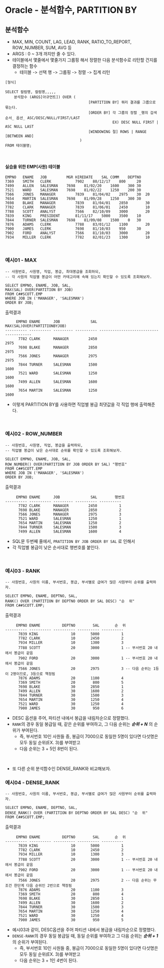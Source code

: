 # Oracle - 분석함수, PARTITION BY

## 분석함수
- MAX, MIN, COUNT, LAG, LEAD, RANK, RATIO_TO_REPORT, ROW_NUMBER, SUM, AVG 등
- ARGS : 0 ~ 3개 까지만 줄 수 있다.
- 테이블에서 몇줄에서 몇줄가지 그룹핑 해서 정렬한 다음 분석함수로 리턴할 건지를 결정하는 함수
  - 테이블 -> 선택 행 -> 그룹핑 -> 정렬 -> 집계 리턴
```oracle
[형식] 

SELECT 컬럼명, 컬럼명,,,,,
    분석함수 (ARGS[아규먼트]) OVER (
                                      [PARTITION BY] 쿼리 결과를 그룹으로 묶는다.
                                      [ORDER BY] 각 그룹의 정렬 _행의 겁색 순서_ 옵션_ ASC/DESC/NULL/FIRST/LAST
                                                 EX) DESC NULL FIRST | ASC NULL LAST
                                      [WINDOWING 절] ROWS | RANGE [BETWEEN AND]
                                  )
FROM 테이블명;
```
<br/>

#### 실습을 위한 EMP(사원) 테이블
```oracle
EMPNO	ENAME	JOB	        MGR	HIREDATE	SAL	COMM	DEPTNO
7369	SMITH	CLERK	        7902	80/12/17	800		20
7499	ALLEN	SALESMAN	7698	81/02/20	1600	300	30
7521	WARD	SALESMAN	7698	81/02/22	1250	200	30
7566	JONES	MANAGER	        7839	81/04/02	2975	30	20
7654	MARTIN	SALESMAN	7698	81/09/28	1250	300	30
7698	BLAKE	MANAGER	        7839	81/04/01	2850		30
7782	CLARK	MANAGER	        7839	81/06/01	2450		10
7788	SCOTT	ANALYST	        7566	82/10/09	3000		20
7839	KING	PRESIDENT		81/11/17	5000	3500	10
7844	TURNER	SALESMAN	7698	81/09/08	1500	0	30
7876	ADAMS	CLERK	        7788	83/01/12	1100		20
7900	JAMES	CLERK	        7698	81/10/03	950		30
7902	FORD	ANALYST	        7566	81/10/03	3000		20
7934	MILLER	CLERK	        7782	82/01/23	1300		10
```


<br/>

### 예시01 - MAX
```oracle
-- 사원번호, 사원명, 직업, 봉급, 최대봉급을 조회하되,
-- 각 사원의 직업별 봉급이 어떤 카테고리에 속해 있는지 확인할 수 있도록 조회해보자.

SELECT EMPNO, ENAME, JOB, SAL,
MAX(SAL) OVER(PARTITION BY JOB)
FROM C##SCOTT.EMP
WHERE JOB IN ('MANAGER', 'SALESMAN')
ORDER BY JOB;
```
출력결과
```oracle
     EMPNO ENAME      JOB              SAL            MAX(SAL)OVER(PARTITIONBYJOB)
---------- ---------- --------- ---------- ---------------------------------------
      7782 CLARK      MANAGER         2450                                    2975
      7698 BLAKE      MANAGER         2850                                    2975
      7566 JONES      MANAGER         2975                                    2975
      7844 TURNER     SALESMAN        1500                                    1600
      7521 WARD       SALESMAN        1250                                    1600
      7499 ALLEN      SALESMAN        1600                                    1600
      7654 MARTIN     SALESMAN        1250                                    1600
```
- 이렇게 PARTITION BY를 사용하면 직업별 봉급 최댓값을 각 직업 행에 출력해준다.

<br/>

### 예시02 - ROW_NUMBER
```oracle
-- 사원번호, 사원명, 직업, 봉급을 출력하되,
-- 직업별 봉급이 낮은 순서대로 순위를 확인할 수 있도록 조회해보자.

SELECT EMPNO, ENAME, JOB, SAL,
ROW_NUMBER() OVER(PARTITION BY JOB ORDER BY SAL) "행번호"
FROM C##SCOTT.EMP
WHERE JOB IN ('MANAGER', 'SALESMAN')
ORDER BY JOB;
```
출력결과
```oracle
     EMPNO ENAME      JOB              SAL        행번호
---------- ---------- --------- ---------- ----------
      7782 CLARK      MANAGER         2450          1
      7698 BLAKE      MANAGER         2850          2
      7566 JONES      MANAGER         2975          3
      7521 WARD       SALESMAN        1250          1
      7654 MARTIN     SALESMAN        1250          2
      7844 TURNER     SALESMAN        1500          3
      7499 ALLEN      SALESMAN        1600          4
```
- SQL문 두번째 줄에서, `PRATITION BY JOB ORDER BY SAL` 로 인해서
- 각 직업별 봉급이 낮은 순서대로 행번호를 붙인다.

<br/>

### 예시03 - RANK
```oracle
-- 사원번호, 사원의 이름, 부서번호, 봉급, 부서별로 급여가 많은 사원부터 순위를 출력하자.

SELECT EMPNO, ENAME, DEPTNO, SAL,
RANK() OVER (PARTITION BY DEPTNO ORDER BY SAL DESC) "순  위"
FROM C##SCOTT.EMP;
```
출력결과
```oracle
     EMPNO ENAME          DEPTNO        SAL       순  위
---------- ---------- ---------- ---------- ----------
      7839 KING               10       5000          1
      7782 CLARK              10       2450          2
      7934 MILLER             10       1300          3
      7788 SCOTT              20       3000          1 -- 부서번호 20 내에서 봉급이 같음
      7902 FORD               20       3000          1 -- 부서번호 20 내에서 봉급이 같음
      7566 JONES              20       2975          3 -- 다음 순위는 1등이 2명이므로, 3등으로 책정됨
      7876 ADAMS              20       1100          4
      7369 SMITH              20        800          5
      7698 BLAKE              30       2850          1
      7499 ALLEN              30       1600          2
      7844 TURNER             30       1500          3
      7654 MARTIN             30       1250          4
      7521 WARD               30       1250          4
      7900 JAMES              30        950          6
```
- DESC 옵션을 주어, 파티션 내에서 봉급을 내림차순으로 정렬했다.
- `RANK`의 경우 동일 봉급일 때, 같은 순위를 부여하고, 그 다음 순위는 *__순위 + N__* 의 순위가 부여된다.
  - 즉, 부서번호 10인 사원들 중, 봉급이 7000으로 동일한 5명이 있다면 다섯명은 모두 동일 순위(EX. 3)를 부여받고
  - 다음 순위는 3 + 5인 8번이 된다.

<br/>

- 또 다른 순위 분석함수인 DENSE_RANK와 비교해보자.
### 예시04 - DENSE_RANK
```oracle
-- 사원번호, 사원의 이름, 부서번호, 봉급, 부서별로 급여가 많은 사원부터 순위를 출력하자.

SELECT EMPNO, ENAME, DEPTNO, SAL,
DENSE_RANK() OVER (PARTITION BY DEPTNO ORDER BY SAL DESC) "순  위"
FROM C##SCOTT.EMP;
```
출력결과
```oracle
     EMPNO ENAME          DEPTNO        SAL       순  위
---------- ---------- ---------- ---------- ----------
      7839 KING               10       5000          1
      7782 CLARK              10       2450          2
      7934 MILLER             10       1300          3
      7788 SCOTT              20       3000          1 -- 부서번호 20 내에서 봉급이 같음
      7902 FORD               20       3000          1 -- 부서번호 20 내에서 봉급이 같음
      7566 JONES              20       2975          2 -- 다음 순위는 무조건 한단계 다음 순위인 2번으로 책정됨
      7876 ADAMS              20       1100          3
      7369 SMITH              20        800          4
      7698 BLAKE              30       2850          1
      7499 ALLEN              30       1600          2
      7844 TURNER             30       1500          3
      7654 MARTIN             30       1250          4
      7521 WARD               30       1250          4
      7900 JAMES              30        950          5
```
- 예시03과 같이, DESC옵션을 주어 파티션 내에서 봉급을 내림차순으로 정렬했다.
- `DENSE-RANK`의 경우 동일 봉급일 때, 동일 순위를 부여하고 그 다음 순위는 *__순위 + 1__* 의 순위가 부여된다.
  - 즉, 부서번호 10인 사원들 중, 봉급이 7000으로 동일한 5명이 있다면 다섯명은 모두 동일 순위(EX. 3)를 부여받고
  - 다음 순위는 3 + 1인 4번이 된다.
